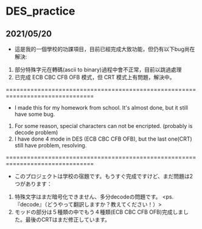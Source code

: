 # DES_practice

## 2021/05/20 
- 這是我的一個學校的功課項目，目前已經完成大致功能，但仍有以下bug尚在解決:
1. 部分特殊字元在轉碼(ascii to binary)過程中會不正常，目前以跳過處理
2. 已完成 ECB CBC CFB OFB 模式，但 CRT 模式上有問題，解決中。

===============================================================================

- I made this for my homework from school. It's almost done, but it still have some bug.
1. For some reason, special characters can not be encripted. (probably is decode problem)
2. I have done 4 mode in DES (ECB CBC CFB OFB), but the last one(CRT) still have problem, resolving.

===============================================================================

- このプロジェクトは学校の宿題です。もうすぐ完成ですけど、まだ問題は2つがあります：
1. 特殊文字はまだ暗号化できません、多分decodeの問題です。
  <ps.『decode』（どうやって翻訳しますか？教えてください！）>
2. モッドの部分は５種類の中でもう４種類(ECB CBC CFB OFB)完成しました。最後のCRTはまだ修正しています。
